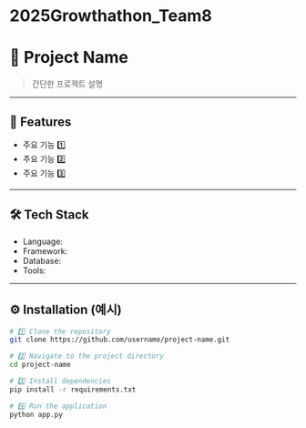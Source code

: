 # 2025Growthathon_Team8

# 📌 **Project Name**
> 간단한 프로젝트 설명

---

## 🚀 **Features**
- 주요 기능 1️⃣
- 주요 기능 2️⃣
- 주요 기능 3️⃣

---

## 🛠️ **Tech Stack**
- Language:  
- Framework: 
- Database:  
- Tools:   

---

## ⚙️ **Installation** (예시)
```bash
# 1️⃣ Clone the repository
git clone https://github.com/username/project-name.git

# 2️⃣ Navigate to the project directory
cd project-name

# 3️⃣ Install dependencies
pip install -r requirements.txt

# 4️⃣ Run the application
python app.py
